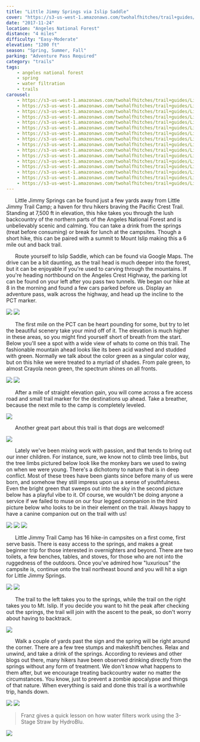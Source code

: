 ```yaml
---
title: "Little Jimmy Springs via Islip Saddle"
cover: "https://s3-us-west-1.amazonaws.com/twohalfhitches/trail+guides/Little+Jimmy+Springs/_J8A4282.jpg"
date: "2017-11-24"
location: "Angeles National Forest"
distance: "4 miles"
difficulty: "Easy-Moderate"
elevation: "1200 ft"
season: "Spring, Summer, Fall"
parking: "Adventure Pass Required"
category: "trails"
tags:
    - angeles national forest
    - spring
    - water filtration
    - trails
carousel:
    - https://s3-us-west-1.amazonaws.com/twohalfhitches/trail+guides/Little+Jimmy+Springs/Gallery/_J8A4217.jpg
    - https://s3-us-west-1.amazonaws.com/twohalfhitches/trail+guides/Little+Jimmy+Springs/Gallery/_J8A4225.jpg
    - https://s3-us-west-1.amazonaws.com/twohalfhitches/trail+guides/Little+Jimmy+Springs/Gallery/_J8A4229.jpg
    - https://s3-us-west-1.amazonaws.com/twohalfhitches/trail+guides/Little+Jimmy+Springs/Gallery/_J8A4233.jpg
    - https://s3-us-west-1.amazonaws.com/twohalfhitches/trail+guides/Little+Jimmy+Springs/Gallery/_J8A4240.jpg
    - https://s3-us-west-1.amazonaws.com/twohalfhitches/trail+guides/Little+Jimmy+Springs/Gallery/_J8A4242.jpg
    - https://s3-us-west-1.amazonaws.com/twohalfhitches/trail+guides/Little+Jimmy+Springs/Gallery/_J8A4249.jpg
    - https://s3-us-west-1.amazonaws.com/twohalfhitches/trail+guides/Little+Jimmy+Springs/Gallery/_J8A4250.jpg
    - https://s3-us-west-1.amazonaws.com/twohalfhitches/trail+guides/Little+Jimmy+Springs/Gallery/_J8A4253.jpg
    - https://s3-us-west-1.amazonaws.com/twohalfhitches/trail+guides/Little+Jimmy+Springs/Gallery/_J8A4272.jpg
    - https://s3-us-west-1.amazonaws.com/twohalfhitches/trail+guides/Little+Jimmy+Springs/Gallery/_J8A4279.jpg
    - https://s3-us-west-1.amazonaws.com/twohalfhitches/trail+guides/Little+Jimmy+Springs/Gallery/_J8A4280.jpg
    - https://s3-us-west-1.amazonaws.com/twohalfhitches/trail+guides/Little+Jimmy+Springs/Gallery/_J8A4286.jpg
    - https://s3-us-west-1.amazonaws.com/twohalfhitches/trail+guides/Little+Jimmy+Springs/Gallery/_J8A4288.jpg
    - https://s3-us-west-1.amazonaws.com/twohalfhitches/trail+guides/Little+Jimmy+Springs/Gallery/_J8A4290.jpg
    - https://s3-us-west-1.amazonaws.com/twohalfhitches/trail+guides/Little+Jimmy+Springs/Gallery/_J8A4293.jpg
---
```


&nbsp;&nbsp;&nbsp;&nbsp;&nbsp;&nbsp;Little Jimmy Springs can be found just a few yards away from Little Jimmy Trail Camp; a haven for thru hikers braving the Pacific Crest Trail. Standing at 7,500 ft in elevation, this hike takes you through the lush backcountry of the northern parts of the Angeles National Forest and is unbelievably scenic and calming. You can take a drink from the springs (treat before consuming) or break for lunch at the campsites. Though a short hike, this can be paired with a summit to Mount Islip making this a 6 mile out and back trail.

&nbsp;&nbsp;&nbsp;&nbsp;&nbsp;&nbsp;Route yourself to Islip Saddle, which can be found via Google Maps. The drive can be a bit daunting, as the trail head is much deeper into the forest, but it can be enjoyable if you're used to carving through the mountains. If you're heading northbound on the Angeles Crest Highway, the parking lot can be found on your left after you pass two tunnels. We began our hike at 8 in the morning and found a few cars parked before us. Display an adventure pass, walk across the highway, and head up the incline to the PCT marker.

![](https://s3-us-west-1.amazonaws.com/twohalfhitches/trail+guides/Little+Jimmy+Springs/Content/_J8A4319.jpg)
![](https://s3-us-west-1.amazonaws.com/twohalfhitches/trail+guides/Little+Jimmy+Springs/Content/_J8A4219.jpg)

&nbsp;&nbsp;&nbsp;&nbsp;&nbsp;&nbsp;The first mile on the PCT can be heart pounding for some, but try to let the beautiful scenery take your mind off of it. The elevation is much higher in these areas, so you might find yourself short of breath from the start. Below you'll see a spot with a wide view of whats to come on this trail. The fashionable mountain ahead looks like its been acid washed and studded with green. Normally we talk about the color green as a singular color way, but on this hike we were treated to a myriad of shades. From pale green, to almost Crayola neon green, the spectrum shines on all fronts. 

![](https://s3-us-west-1.amazonaws.com/twohalfhitches/trail+guides/Little+Jimmy+Springs/Content/_J8A4226.jpg)
![](https://s3-us-west-1.amazonaws.com/twohalfhitches/trail+guides/Little+Jimmy+Springs/Content/_J8A4318.jpg)

&nbsp;&nbsp;&nbsp;&nbsp;&nbsp;&nbsp;After a mile of straight elevation gain, you will come across a fire access road and small trail marker for the destinations up ahead. Take a breather, because the next mile to the camp is completely leveled.

![](https://s3-us-west-1.amazonaws.com/twohalfhitches/trail+guides/Little+Jimmy+Springs/Content/_J8A4236.jpg)

&nbsp;&nbsp;&nbsp;&nbsp;&nbsp;&nbsp;Another great part about this trail is that dogs are welcomed!

![](https://s3-us-west-1.amazonaws.com/twohalfhitches/trail+guides/Little+Jimmy+Springs/Content/_J8A4239.jpg)

&nbsp;&nbsp;&nbsp;&nbsp;&nbsp;&nbsp;Lately we've been mixing work with passion, and that tends to bring out our inner children. For instance, sure, we know not to climb tree limbs, but the tree limbs pictured below look like the monkey bars we used to swing on when we were young. There's a dichotomy to nature that is in deep conflict. Most of these trees have been giants since before many of us were born, and somehow they still impress upon us a sense of youthfulness. Even the bright green that sweeps out into the sky in the second picture below has a playful vibe to it. Of course, we wouldn't be doing anyone a service if we failed to muse on our four legged companion in the third picture below who looks to be in their element on the trail. Always happy to have a canine companion out on the trail with us!

![](https://s3-us-west-1.amazonaws.com/twohalfhitches/trail+guides/Little+Jimmy+Springs/Content/_J8A4247.jpg)
![](https://s3-us-west-1.amazonaws.com/twohalfhitches/trail+guides/Little+Jimmy+Springs/Content/_J8A4248.jpg)
![](https://s3-us-west-1.amazonaws.com/twohalfhitches/trail+guides/Little+Jimmy+Springs/Content/_J8A4257.jpg)

&nbsp;&nbsp;&nbsp;&nbsp;&nbsp;&nbsp;Little Jimmy Trail Camp has 16 hike-in campsites on a first come, first serve basis. There is easy access to the springs, and makes a great beginner trip for those interested in overnighters and beyond. There are two toilets, a few benches, tables, and stoves, for those who are not into the ruggedness of the outdoors. Once you've admired how "luxurious" the campsite is, continue onto the trail northeast bound and you will hit a sign for Little Jimmy Springs.

![](https://s3-us-west-1.amazonaws.com/twohalfhitches/trail+guides/Little+Jimmy+Springs/Content/_J8A4265.jpg)
![](https://s3-us-west-1.amazonaws.com/twohalfhitches/trail+guides/Little+Jimmy+Springs/Content/_J8A4270.jpg)

&nbsp;&nbsp;&nbsp;&nbsp;&nbsp;&nbsp;The trail to the left takes you to the springs, while the trail on the right takes you to Mt. Islip. If you decide you want to hit the peak after checking out the springs, the trail will join with the ascent to the peak, so don't worry about having to backtrack. 

![](https://s3-us-west-1.amazonaws.com/twohalfhitches/trail+guides/Little+Jimmy+Springs/Content/_J8A4274.jpg)

&nbsp;&nbsp;&nbsp;&nbsp;&nbsp;&nbsp;Walk a couple of yards past the sign and the spring will be right around the corner. There are a few tree stumps and makeshift benches. Relax and unwind, and take a drink of the springs. According to reviews and other blogs out there, many hikers have been observed drinking directly from the springs without any form of treatment. We don't know what happens to them after, but we encourage treating backcountry water no matter the circumstances. You know, just to prevent a zombie apocalypse and things of that nature. When everything is said and done this trail is a worthwhile trip, hands down. 

![](https://s3-us-west-1.amazonaws.com/twohalfhitches/trail+guides/Little+Jimmy+Springs/Content/_J8A4278.jpg)
![](https://s3-us-west-1.amazonaws.com/twohalfhitches/trail+guides/Little+Jimmy+Springs/Content/_J8A4284.jpg)
> Franz gives a quick lesson on how water filters work using the 3-Stage Straw by HydroBlu.

![](https://s3-us-west-1.amazonaws.com/twohalfhitches/trail+guides/Little+Jimmy+Springs/Content/_J8A4287.jpg)
